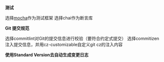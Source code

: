 **测试**

选择[mocha](https://mochajs.org/)作为测试框架
选择chai作为断言库


**Git 提交规范**

选择commitlint对Git的提交信息进行校验（要符合约定式提交）
选择commitizen注入提交信息，并用cz-customizable自定义git cz的注入内容

**使用Standard Version去自动生成变更日志**








